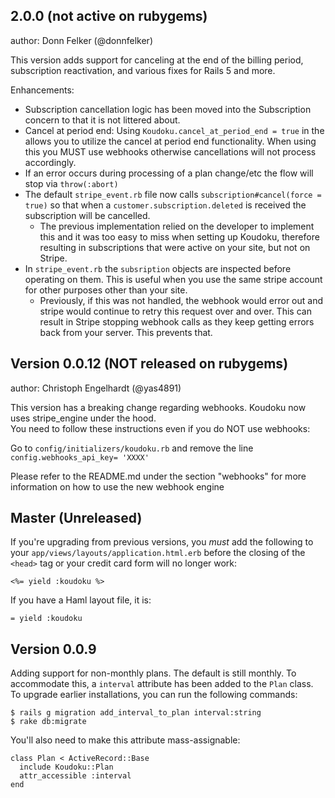 ## 2.0.0 (not active on rubygems)
author: Donn Felker (@donnfelker)

This version adds support for canceling at the end of the billing period, subscription reactivation,
and various fixes for Rails 5 and more.

Enhancements: 
 
 - Subscription cancellation logic has been moved into the Subscription concern to that it is not littered about.
 - Cancel at period end: Using `Koudoku.cancel_at_period_end = true` in the allows you to utilize the cancel at period end functionality. When using this you MUST use webhooks otherwise cancellations will not process accordingly.
 - If an error occurs during processing of a plan change/etc the flow will stop via `throw(:abort)`
 - The default `stripe_event.rb` file now calls `subscription#cancel(force = true)` so that when a `customer.subscription.deleted` is received the subscription will be cancelled. 
    - The previous implementation relied on the developer to implement this and it was too easy to miss when setting up Koudoku, therefore resulting in subscriptions that were active on your site, but not on Stripe.
 - In `stripe_event.rb` the `subsription` objects are inspected before operating on them. This is useful when you use the same stripe account for other purposes other than your site. 
   - Previously, if this was not handled, the webhook would error out and stripe would continue to retry this request over and over. This can result in Stripe stopping webhook calls as they keep getting errors back from your server. This prevents that.


## Version 0.0.12 (NOT released on rubygems)
author: Christoph Engelhardt (@yas4891)

This version has a breaking change regarding webhooks.
Koudoku now uses stripe_engine under the hood.  
You need to follow these instructions even if you do NOT use webhooks: 

Go to `config/initializers/koudoku.rb` and remove the line `config.webhooks_api_key= 'XXXX'`

Please refer to the README.md under the section "webhooks" for more information on how to use the 
new webhook engine

## Master (Unreleased)

If you're upgrading from previous versions, you *must* add the following to
your `app/views/layouts/application.html.erb` before the closing of the `<head>`
tag or your credit card form will no longer work:

    <%= yield :koudoku %>
    
If you have a Haml layout file, it is:

    = yield :koudoku

## Version 0.0.9

Adding support for non-monthly plans. The default is still monthly. To
accommodate this, a `interval` attribute has been added to the `Plan` class.
To upgrade earlier installations, you can run the following commands:

    $ rails g migration add_interval_to_plan interval:string
    $ rake db:migrate
    
You'll also need to make this attribute mass-assignable:

    class Plan < ActiveRecord::Base
      include Koudoku::Plan
      attr_accessible :interval
    end
